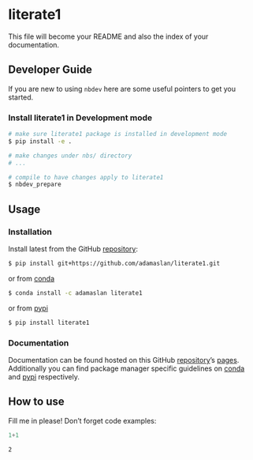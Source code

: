# literate1


<!-- WARNING: THIS FILE WAS AUTOGENERATED! DO NOT EDIT! -->

This file will become your README and also the index of your
documentation.

## Developer Guide

If you are new to using `nbdev` here are some useful pointers to get you
started.

### Install literate1 in Development mode

``` sh
# make sure literate1 package is installed in development mode
$ pip install -e .

# make changes under nbs/ directory
# ...

# compile to have changes apply to literate1
$ nbdev_prepare
```

## Usage

### Installation

Install latest from the GitHub
[repository](https://github.com/adamaslan/literate1):

``` sh
$ pip install git+https://github.com/adamaslan/literate1.git
```

or from [conda](https://anaconda.org/adamaslan/literate1)

``` sh
$ conda install -c adamaslan literate1
```

or from [pypi](https://pypi.org/project/literate1/)

``` sh
$ pip install literate1
```

### Documentation

Documentation can be found hosted on this GitHub
[repository](https://github.com/adamaslan/literate1)’s
[pages](https://adamaslan.github.io/literate1/). Additionally you can
find package manager specific guidelines on
[conda](https://anaconda.org/adamaslan/literate1) and
[pypi](https://pypi.org/project/literate1/) respectively.

## How to use

Fill me in please! Don’t forget code examples:

``` python
1+1
```

    2
